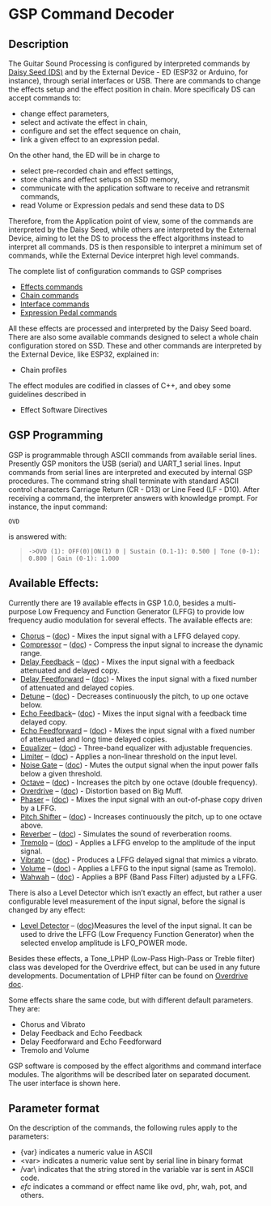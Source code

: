 # GSP Command Decoder

## Description 

The Guitar Sound Processing is configured by interpreted commands by [Daisy Seed (DS)](https://electro-smith.com/products/daisy-seed) and by the External Device - ED (ESP32 or Arduino, for instance), through serial interfaces or USB. There are commands to change the effects setup and the effect position in chain. More specificaly DS can accept commands to:

- change effect parameters,
- select and activate the effect in chain,
- configure and set the effect sequence on chain,
- link a given effect to an expression pedal.

On the other hand, the ED will be in charge to

- select pre-recorded chain and effect settings,
- store chains and effect setups on SSD memory,
- communicate with the application software to receive and retransmit commands,
- read Volume or Expression pedals and send these data to DS

Therefore, from the Application point of view, some of the commands are interpreted by the Daisy Seed, while others are interpreted by the External Device, aiming to let the DS to process the effect algorithms instead to interpret all commands. DS is then responsible to interpret a minimum set of commands, while the External Device interpret high level commands. 

The complete list of configuration commands to GSP comprises

- [Effects commands](https://github.com/Guitar-Sound-Processing/GSP/blob/main/gsp_daisy/Effects.md)
- [Chain commands](https://github.com/Guitar-Sound-Processing/GSP/blob/main/gsp_daisy/Chain.md)
- [Interface commands](https://github.com/Guitar-Sound-Processing/GSP/blob/main/gsp_daisy/Interfaces.md)
- [Expression Pedal commands](https://github.com/Guitar-Sound-Processing/GSP/blob/main/gsp_daisy/ExprPedal.md)

All these effects are processed and interpreted by the Daisy Seed board. There are also some available commands designed to select a whole chain configuration stored on SSD. These and other commands are interpreted by the External Device, like ESP32, explained in:

- Chain profiles

The effect modules are codified in classes of C++, and obey some guidelines described in

- Effect Software Directives

## GSP Programming 

GSP is programmable through ASCII commands from available serial lines. Presently GSP monitors the USB (serial) and UART_1 serial lines. Input commands from serial lines are interpreted and executed by internal GSP procedures. The command string shall terminate with standard ASCII control characters Carriage Return (CR - D13) or Line Feed (LF - D10). After receiving a command, the interpreter answers with knowledge prompt. For instance, the input command:

```OVD```

is answered with:

> ```->OVD (1): OFF(0)|ON(1) 0 | Sustain (0.1-1): 0.500 | Tone (0-1): 0.800 | Gain (0-1): 1.000```

## Available Effects:

Currently there are 19 available effects in GSP 1.0.0, besides a multi-purpose Low Frequency and Function Generator (LFFG) to provide low frequency audio modulation for several effects. The available effects are:

- [Chorus](https://github.com/Guitar-Sound-Processing/GSP/blob/main/gsp_daisy/Effects.md#efcchs) – ([doc](https://github.com/Guitar-Sound-Processing/GSP/blob/main/gsp_daisy/Effects/Chorus/Chorus.pdf)) - Mixes the input signal with a LFFG delayed copy.
- [Compressor](https://github.com/Guitar-Sound-Processing/GSP/blob/main/gsp_daisy/Effects.md#efccmp) – ([doc](https://github.com/Guitar-Sound-Processing/GSP/blob/main/gsp_daisy/Effects/Compressor/Compressor.pdf)) - Compress the input signal to increase the dynamic range.
- [Delay Feedback](https://github.com/Guitar-Sound-Processing/GSP/blob/main/gsp_daisy/Effects.md#efcdfb) – ([doc](https://github.com/Guitar-Sound-Processing/GSP/blob/main/gsp_daisy/Effects/Delay&Echo_FB/Delay&Echo_Feedback.pdf)) - Mixes the input signal with a feedback attenuated and delayed copy.
- [Delay Feedforward](https://github.com/Guitar-Sound-Processing/GSP/blob/main/gsp_daisy/Effects.md#efcdff) – ([doc](https://github.com/Guitar-Sound-Processing/GSP/blob/main/gsp_daisy/Effects/Delay&Echo_FF/Delay&Echo_Feedforward.pdf)) - Mixes the input signal with a fixed number of attenuated and delayed copies.
- [Detune](https://github.com/Guitar-Sound-Processing/GSP/blob/main/gsp_daisy/Effects.md#efcdtn) – ([doc](https://github.com/Guitar-Sound-Processing/GSP/blob/main/gsp_daisy/Effects/Detune/Octave-Detune-Pitch_Shifter.pdf)) - Decreases continuously the pitch, to up one octave below.
- [Echo Feedback](https://github.com/Guitar-Sound-Processing/GSP/blob/main/gsp_daisy/Effects.md#efcefb)– ([doc](https://github.com/Guitar-Sound-Processing/GSP/blob/main/gsp_daisy/Effects/Delay&Echo_FB/Delay&Echo_Feedback.pdf)) - Mixes the input signal with a feedback time delayed copy.
- [Echo Feedforward](https://github.com/Guitar-Sound-Processing/GSP/blob/main/gsp_daisy/Effects.md#efceff) – ([doc](https://github.com/Guitar-Sound-Processing/GSP/blob/main/gsp_daisy/Effects/Delay&Echo_FF/Delay&Echo_Feedforward.pdf)) - Mixes the input signal with a fixed number of attenuated and long time delayed copies.
- [Equalizer](https://github.com/Guitar-Sound-Processing/GSP/blob/main/gsp_daisy/Effects.md#efceqz) – ([doc](https://github.com/Guitar-Sound-Processing/GSP/blob/main/gsp_daisy/Effects/Equalizer/Equalizer.pdf)) - Three-band equalizer with adjustable frequencies.
- [Limiter](https://github.com/Guitar-Sound-Processing/GSP/blob/main/gsp_daisy/Effects.md#efclim) – ([doc](https://github.com/Guitar-Sound-Processing/GSP/blob/main/gsp_daisy/Effects/Limiter/Limiter.pdf)) - Applies a non-linear threshold on the input level.
- [Noise Gate](https://github.com/Guitar-Sound-Processing/GSP/blob/main/gsp_daisy/Effects.md#efcngt) – ([doc](https://github.com/Guitar-Sound-Processing/GSP/blob/main/gsp_daisy/Effects/Noise_Gate/Noise_Gate.pdf)) - Mutes the output signal when the input power falls below a given threshold.
- [Octave](https://github.com/Guitar-Sound-Processing/GSP/blob/main/gsp_daisy/Effects.md#efcoct) – ([doc](https://github.com/Guitar-Sound-Processing/GSP/blob/main/gsp_daisy/Effects/Detune/Octave-Detune-Pitch_Shifter.pdf)) - Increases the pitch by one octave (double frequency).
- [Overdrive](https://github.com/Guitar-Sound-Processing/GSP/blob/main/gsp_daisy/Effects.md#efcovd) – ([doc](https://github.com/Guitar-Sound-Processing/GSP/blob/main/gsp_daisy/Effects/Overdrive/Overdrive.pdf)) - Distortion based on Big Muff.
- [Phaser](https://github.com/Guitar-Sound-Processing/GSP/blob/main/gsp_daisy/Effects.md#efcphr) – ([doc](https://github.com/Guitar-Sound-Processing/GSP/blob/main/gsp_daisy/Effects/Phaser/Phaser.pdf)) - Mixes the input signal with an out-of-phase copy driven by a LFFG.
- [Pitch Shifter](https://github.com/Guitar-Sound-Processing/GSP/blob/main/gsp_daisy/Effects.md#efcsft) – ([doc](https://github.com/Guitar-Sound-Processing/GSP/blob/main/gsp_daisy/Effects/Detune/Octave-Detune-Pitch_Shifter.pdf)) - Increases continuously the pitch, up to one octave above.
- [Reverber](https://github.com/Guitar-Sound-Processing/GSP/blob/main/gsp_daisy/Effects.md#efcrvb) – ([doc](https://github.com/Guitar-Sound-Processing/GSP/blob/main/gsp_daisy/Effects/Reverber/Reverb.pdf)) - Simulates the sound of reverberation rooms.
- [Tremolo](https://github.com/Guitar-Sound-Processing/GSP/blob/main/gsp_daisy/Effects.md#efctml) – ([doc](https://github.com/Guitar-Sound-Processing/GSP/blob/main/gsp_daisy/Effects/Tremolo/Tremolo-Volume.pdf)) - Applies a LFFG envelop to the amplitude of the input signal.
- [Vibrato](https://github.com/Guitar-Sound-Processing/GSP/blob/main/gsp_daisy/Effects.md#efcvbt) – ([doc](https://github.com/Guitar-Sound-Processing/GSP/blob/main/gsp_daisy/Effects/Chorus/Vibrato.pdf)) - Produces a LFFG delayed signal that mimics a vibrato.
- [Volume](https://github.com/Guitar-Sound-Processing/GSP/blob/main/gsp_daisy/Effects.md#efcvol) – ([doc](https://github.com/Guitar-Sound-Processing/GSP/blob/main/gsp_daisy/Effects/Tremolo/Tremolo-Volume.pdf)) - Applies a LFFG to the input signal (same as Tremolo).
- [Wahwah](https://github.com/Guitar-Sound-Processing/GSP/blob/main/gsp_daisy/Effects.md#efcwah) – ([doc](https://github.com/Guitar-Sound-Processing/GSP/blob/main/gsp_daisy/Effects/Wah_Wah/Wah_Wah.pdf)) - Applies a BPF (Band Pass Filter) adjusted by a LFFG.

There is also a Level Detector which isn’t exactly an effect, but rather a user configurable level measurement of the input signal, before the signal is changed by any effect:

- [Level Detector](https://github.com/Guitar-Sound-Processing/GSP/blob/main/gsp_daisy/Effects.md#efclvd) – ([doc](https://github.com/Guitar-Sound-Processing/GSP/blob/main/gsp_daisy/Effects/Level_Detector/Level_Detector.pdf))Measures the level of the input signal. It can be used to drive the LFFG (Low Frequency Function Generator) when the selected envelop amplitude is LFO_POWER mode.

Besides these effects, a Tone_LPHP (Low-Pass High-Pass or Treble filter) class was developed for the Overdrive effect, but can be used in any future developments. Documentation of LPHP filter can be found on [Overdrive doc](https://github.com/Guitar-Sound-Processing/GSP/blob/main/gsp_daisy/Effects/Overdrive/Overdrive.pdf).

Some effects share the same code, but with different default parameters. They are:

- Chorus and Vibrato
- Delay Feedback and Echo Feedback
- Delay Feedforward and Echo Feedforward
- Tremolo and Volume

GSP software is composed by the effect algorithms and command interface modules. The algorithms will be described later on separated document. The user interface is shown here.

## Parameter format

On the description of the commands, the following rules apply to the parameters:
 
- {var} indicates a numeric value in ASCII
- \<var\> indicates a numeric value sent by serial line in binary format
- /var\ indicates that the string stored in the variable var is sent in ASCII code.
- *efc* indicates a command or effect name like ovd, phr, wah, pot, and others.

